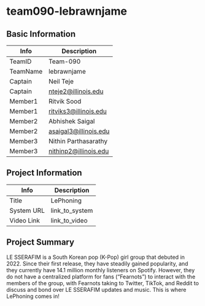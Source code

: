 # team090-lebrawnjame

## Basic Information

|   Info      |        Description     |
| ----------- | ---------------------- |
| TeamID      |        Team-090        |
| TeamName    |       lebrawnjame      |
| Captain     |        Neil Teje       |
| Captain     |   nteje2@illinois.edu  |
| Member1     |       Ritvik Sood      |
| Member1     | ritviks3@illinois.edu  |
| Member2     |     Abhishek Saigal    |
| Member2     | asaigal3@illinois.edu  |
| Member3     |  Nithin Parthasarathy  |
| Member3     |  nithinp2@illinois.edu |

## Project Information

|   Info      |        Description     |
| ----------- | ---------------------- |
|  Title      |       LePhoning        |
| System URL  |      link_to_system    |
| Video Link  |      link_to_video     |

## Project Summary
LE SSERAFIM is a South Korean pop (K-Pop) girl group that debuted in 2022. Since their first release, they have steadily gained popularity, and they currently have 14.1 million monthly listeners on Spotify. However, they do not have a centralized platform for fans (“Fearnots”) to interact with the members of the group, with Fearnots taking to Twitter, TikTok, and Reddit to discuss and bond over LE SSERAFIM updates and music. This is where LePhoning comes in!
